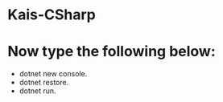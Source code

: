 # Kais-CSharp

# Now type the following below:
- dotnet new console.
- dotnet restore.
- dotnet run.